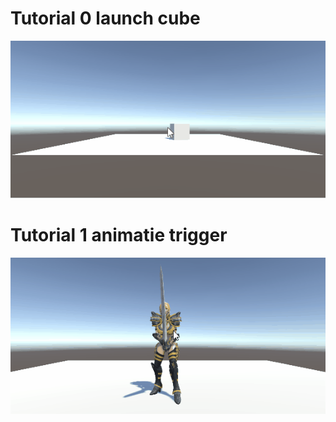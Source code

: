 # Tutorial 0 launch cube
![tutorial launch cube gif](/GIFs/launch.gif)
# Tutorial 1 animatie trigger
![tutorial animatie trigger gif](/GIFs/AnimatieDance.gif)